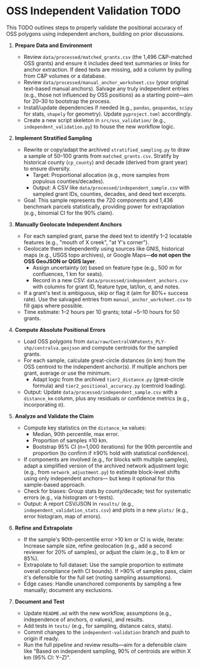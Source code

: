 # OSS Independent Validation TODO

This TODO outlines steps to properly validate the positional accuracy of OSS polygons using independent anchors, building on prior discussions.

1. **Prepare Data and Environment**
   - Review `data/processed/matched_grants.csv` (the 1,496 C&P-matched OSS grants) and ensure it includes deed text summaries or links for anchor extraction. If deed texts are missing, add a column by pulling from C&P volumes or a database.
   - Review `data/processed/manual_anchor_worksheet.csv` (your original text-based manual anchors). Salvage any truly independent entries (e.g., those not influenced by OSS positions) as a starting point—aim for 20–30 to bootstrap the process.
   - Install/update dependencies if needed (e.g., `pandas`, `geopandas`, `scipy` for stats, `shapely` for geometry). Update `pyproject.toml` accordingly.
   - Create a new script skeleton in `src/oss_validation/` (e.g., `independent_validation.py`) to house the new workflow logic.

2. **Implement Stratified Sampling**
   - Rewrite or copy/adapt the archived `stratified_sampling.py` to draw a sample of 50–100 grants from `matched_grants.csv`. Stratify by historical county (`cp_county`) and decade (derived from grant year) to ensure diversity.
     - Target: Proportional allocation (e.g., more samples from populous counties/decades).
     - Output: A CSV like `data/processed/independent_sample.csv` with sampled grant IDs, counties, decades, and deed text excerpts.
   - Goal: This sample represents the 720 components and 1,436 benchmark parcels statistically, providing power for extrapolation (e.g., binomial CI for the 90% claim).

3. **Manually Geolocate Independent Anchors**
   - For each sampled grant, parse the deed text to identify 1–2 locatable features (e.g., "mouth of X creek", "at Y's corner").
   - Geolocate them independently using sources like GNIS, historical maps (e.g., USGS topo archives), or Google Maps—**do not open the OSS GeoJSON or QGIS layer**.
     - Assign uncertainty (σ) based on feature type (e.g., 500 m for confluences, 1 km for seats).
     - Record in a new CSV: `data/processed/independent_anchors.csv` with columns for grant ID, feature type, lat/lon, σ, and notes.
   - If a grant's text is ambiguous, skip or flag it (aim for 80%+ success rate). Use the salvaged entries from `manual_anchor_worksheet.csv` to fill gaps where possible.
   - Time estimate: 1–2 hours per 10 grants; total ~5–10 hours for 50 grants.

4. **Compute Absolute Positional Errors**
   - Load OSS polygons from `data/raw/CentralVAPatents_PLY-shp/centralva.geojson` and compute centroids for the sampled grants.
   - For each sample, calculate great-circle distances (in km) from the OSS centroid to the independent anchor(s). If multiple anchors per grant, average or use the minimum.
     - Adapt logic from the archived `tier2_distance.py` (great-circle formula) and `tier2_positional_accuracy.py` (centroid loading).
   - Output: Update `data/processed/independent_sample.csv` with a `distance_km` column, plus any residuals or confidence metrics (e.g., incorporating σ).

5. **Analyze and Validate the Claim**
   - Compute key statistics on the `distance_km` values:
     - Median, 90th percentile, max error.
     - Proportion of samples ≤10 km.
     - Bootstrap 95% CI (n=1,000 iterations) for the 90th percentile and proportion (to confirm if ≥90% hold with statistical confidence).
   - If components are involved (e.g., for blocks with multiple samples), adapt a simplified version of the archived network adjustment logic (e.g., from `network_adjustment.py`) to estimate block-level shifts using only independent anchors— but keep it optional for this sample-based approach.
   - Check for biases: Group stats by county/decade; test for systematic errors (e.g., via histogram or t-tests).
   - Output: A report CSV/JSON in `results/` (e.g., `independent_validation_stats.csv`) and plots in a new `plots/` (e.g., error histogram, map of errors).

6. **Refine and Extrapolate**
   - If the sample's 90th-percentile error >10 km or CI is wide, iterate: Increase sample size, refine geolocation (e.g., add a second reviewer for 20% of samples), or adjust the claim (e.g., to 8 km or 85%).
   - Extrapolate to full dataset: Use the sample proportion to estimate overall compliance (with CI bounds). If >90% of samples pass, claim it's defensible for the full set (noting sampling assumptions).
   - Edge cases: Handle unanchored components by sampling a few manually; document any exclusions.

7. **Document and Test**
   - Update `README.md` with the new workflow, assumptions (e.g., independence of anchors, σ values), and results.
   - Add tests in `tests/` (e.g., for sampling, distance calcs, stats).
   - Commit changes to the `independent-validation` branch and push to origin if ready.
   - Run the full pipeline and review results—aim for a defensible claim like "Based on independent sampling, 90% of centroids are within X km (95% CI: Y–Z)". 